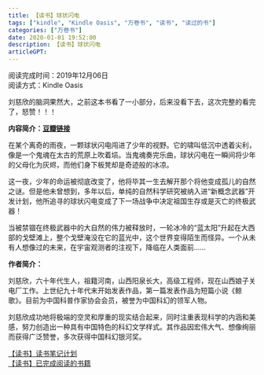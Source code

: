 ```yaml
---
title: 【读书】球状闪电
tags: ["kindle", "Kindle Oasis", "万卷书", "读书", "读过的书"]
categories: ["万卷书"]
date: 2020-01-01 19:52:00
description: 【读书】球状闪电
articleGPT: 
---
```


阅读完成时间：2019年12月06日  
阅读方式：Kindle Oasis

刘慈欣的脑洞果然大，之前这本书看了一小部分，后来没看下去，这次完整的看完了，怒赞！！！

**内容简介：[豆瓣链接](https://book.douban.com/subject/1192090/)**

在某个离奇的雨夜，一颗球状闪电闯进了少年的视野。它的啸叫低沉中透着尖利，像是一个鬼魂在太古的荒原上吹着埙。当鬼魂奏完乐曲，球状闪电在一瞬间将少年的父母化为灰烬，而他们身下板凳却是奇迹般的冰凉。

这一夜，少年的命运被彻底改变了，他将毕其一生去解开那个将他变成孤儿的自然之谜。但是他未曾想到，多年以后，单纯的自然科学研究被纳入进“新概念武器”开发计划，他所追寻的球状闪电变成了下一场战争中决定祖国生存或是灭亡的终极武器！

当被禁锢在终极武器中的大自然的伟力被释放时，一轮冰冷的“蓝太阳”升起在大西部的戈壁滩上，整个戈壁淹没在它的蓝光中，这个世界变得陌生而怪异。一个从未有人想像过的未来，在宇宙观测者的注视下，降临在人类面前……

**作者简介：**

刘慈欣，六十年代生人，祖籍河南，山西阳泉长大，高级工程师，现在山西娘子关电厂工作。上世纪九十年代末开始发表作品，第一篇发表作品为短篇小说《鲸歌》。目前为中国科普作家协会会员，被誉为中国科幻的领军人物。

刘慈欣成功地将极端的空灵和厚重的现实结合起来，同时注重表现科学的内涵和美感，努力创造出一种具有中国特色的科幻文学样式。其作品因宏伟大气、想像绚丽而获得广泛赞誉，多次获得中国科幻银河奖。

[【读书】读书笔记计划](./2016-11-14-reading-plan)  
[【读书】已完成阅读的书籍](./2017-03-15-reading-done)

